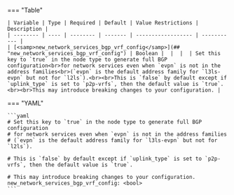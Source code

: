 <!--
  ~ Copyright (c) 2023-2024 Arista Networks, Inc.
  ~ Use of this source code is governed by the Apache License 2.0
  ~ that can be found in the LICENSE file.
  -->
=== "Table"

    | Variable | Type | Required | Default | Value Restrictions | Description |
    | -------- | ---- | -------- | ------- | ------------------ | ----------- |
    | [<samp>new_network_services_bgp_vrf_config</samp>](## "new_network_services_bgp_vrf_config") | Boolean |  |  |  | Set this key to `true` in the node type to generate full BGP configuration<br>for network services even when `evpn` is not in the address families<br>(`evpn` is the default address family for `l3ls-evpn` but not for `l2ls`).<br><br>This is `false` by default except if `uplink_type` is set to `p2p-vrfs`, then the default value is `true`.<br><br>This may introduce breaking changes to your configuration. |

=== "YAML"

    ```yaml
    # Set this key to `true` in the node type to generate full BGP configuration
    # for network services even when `evpn` is not in the address families
    # (`evpn` is the default address family for `l3ls-evpn` but not for `l2ls`).

    # This is `false` by default except if `uplink_type` is set to `p2p-vrfs`, then the default value is `true`.

    # This may introduce breaking changes to your configuration.
    new_network_services_bgp_vrf_config: <bool>
    ```
